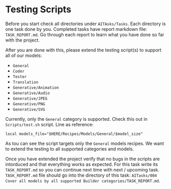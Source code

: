 # Testing Scripts

Before you start check all directories under `AITAsks/Tasks`. Each directory is one task done by you.
Completed tasks have report markdown file: `TASK_REPORT.md`. Go through each report to learn what you have done so far with the project.

After you are done with this, please extend the testing script(s) to support all of our models:

- `General`
- `Coder`
- `Tester`
- `Translation`
- `Generative/Animation`
- `Generative/Audio`
- `Generative/JPEG`
- `Generative/PNG`
- `Generative/SVG`

Currently, only the `General` category is supported. Check this out in `Scripts/test.sh` script. Line as reference:

`local models_file="$HERE/Recipes/Models/General/$model_size"`

As tou can see the script targets only the `General` models recipes. We want to extend the testing to all supported categories and models.

Once you have extended the project verify that no bugs in the scripts are intorduced and that everything works as expected.
For this task write its `TASK_REPORT.md` so you can continue next time with next / upcoming task. `TASK_REPORT.md` file should go into the directory of this task: `AITasks/004 Cover all models by all supported Builder categories/TASK_REPORT.md`.
